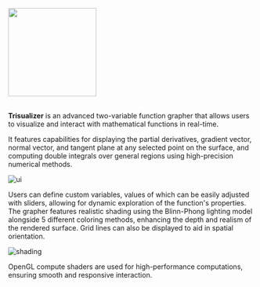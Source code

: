 <img src="https://github.com/user-attachments/assets/0ec19ded-d4a9-43e5-900d-3fe81c879c5d" height="180px" />

<br>
<br>

**Trisualizer** is an advanced two-variable function grapher that allows users to visualize and interact with mathematical functions in real-time.

It features capabilities for displaying the partial derivatives, gradient vector, normal vector, and tangent plane at any selected point on the surface, and computing double integrals over general regions using high-precision numerical methods.

![ui](https://github.com/user-attachments/assets/6ed5c52a-f31e-4f20-a0f4-bfa13ceffeba)

Users can define custom variables, values of which can be easily adjusted with sliders, allowing for dynamic exploration of the function's properties. The grapher features realistic shading using the Blinn-Phong lighting model alongside 5 different coloring methods, enhancing the depth and realism of the rendered surface. Grid lines can also be displayed to aid in spatial orientation.

![shading](https://github.com/user-attachments/assets/75725ee2-2fd4-453b-a91e-24f08dfca553)

OpenGL compute shaders are used for high-performance computations, ensuring smooth and responsive interaction. 
